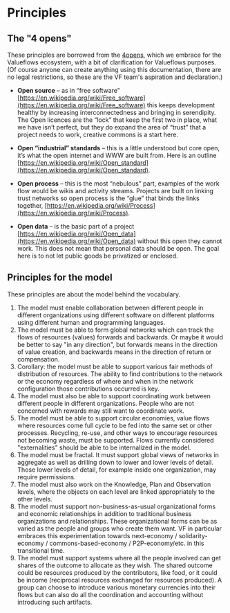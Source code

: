 # Principles

## The "4 opens"

These principles are borrowed from the [4opens](http://hamishcampbell.com/projects/4opens/), which we embrace for the Valueflows ecosystem, with a bit of clarification for Valueflows purposes.  (Of course anyone can create anything using this documentation, there are no legal restrictions, so these are the VF team's aspiration and declaration.)

* **Open source** – as in “free software” [https://en.wikipedia.org/wiki/Free_software](https://en.wikipedia.org/wiki/Free_software) this keeps development healthy by increasing interconnectedness and bringing in serendipity. The Open licences are the “lock” that keep the first two in place, what we have isn’t perfect, but they do expand the area of “trust” that a project needs to work, creative commons is a start here.

* **Open “industrial” standards** – this is a little understood but core open, it’s what the open internet and WWW are built from. Here is an outline [https://en.wikipedia.org/wiki/Open_standard](https://en.wikipedia.org/wiki/Open_standard).

* **Open process** – this is the most “nebulous” part, examples of the work flow would be wikis and activity streams. Projects are built on linking trust networks so open process is the “glue” that binds the links together, [https://en.wikipedia.org/wiki/Process](https://en.wikipedia.org/wiki/Process).

* **Open data** – is the basic part of a project [https://en.wikipedia.org/wiki/Open_data](https://en.wikipedia.org/wiki/Open_data) without this open they cannot work. This does not mean that personal data should be open.  The goal here is to not let public goods be privatized or enclosed.

## Principles for the model

These principles are about the model behind the vocabulary.

1. The model must enable collaboration between different people in different organizations using different software on different platforms using different human and programming languages.
2. The model must be able to form global networks which can track the flows of resources (values) forwards and backwards. Or maybe it would be better to say "in any direction", but forwards means in the direction of value creation, and backwards means in the direction of return or compensation.
3. Corollary: the model must be able to support various fair methods of distribution of resources.  The ability to find contributions to the network or the economy regardless of where and when in the network configuration those contributions occurred is key.
4. The model must also be able to support coordinating work between different people in different organizations. People who are not concerned with rewards may still want to coordinate work.
5. The model must be able to support circular economies, value flows where resources come full cycle to be fed into the same set or other processes.  Recycling, re-use, and other ways to encourage resources not becoming waste, must be supported.  Flows currently considered "externalities" should be able to be internalized in the model.
5. The model must be fractal. It must support global views of networks in aggregate as well as drilling down to lower and lower levels of detail. Those lower levels of detail, for example inside one organization, may require permissions.
6. The model must also work on the Knowledge, Plan and Observation levels, where the objects on each level are linked appropriately to the other levels.
7. The model must support non-business-as-usual organizational forms and economic relationships in addition to traditional business organizations and relationships. These organizational forms can be as varied as the people and groups who create them want. VF in particular embraces this experimentation towards next-economy / solidarity-economy / commons-based-economy / P2P-economy/etc. in this transitional time.
8. The model must support systems where all the people involved can get shares of the outcome to allocate as they wish. The shared outcome could be resources produced by the contributors, like food, or it could be income (reciprocal resources exchanged for resources produced). A group can choose to introduce various monetary currencies into their flows but can also do all the coordination and accounting without introducing such artifacts.
